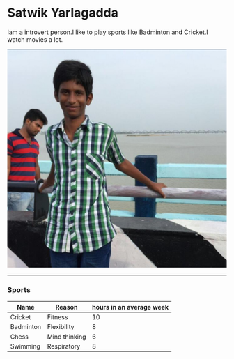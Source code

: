 # Satwik Yarlagadda
Iam a introvert person.I like to play sports like Badminton and Cricket.I watch movies a lot.

![myself](myself.jpg)

---

### Sports

| Name | Reason | hours in an average week |
|------|---------|--------------------------|
|Cricket|Fitness| 10             |
|Badminton|Flexibility| 8|
|Chess|Mind thinking|6|
|Swimming|Respiratory|8|